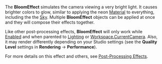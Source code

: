 The **BloomEffect** simulates the camera viewing a very bright light. It
causes brighter colors to glow, similar to applying the neon
[Material](https://create.roblox.com/docs/reference/engine/classes/BasePart#Material) to everything, including the the [Sky](https://create.roblox.com/docs/reference/engine/classes/Sky). Multiple
**BloomEffect** objects can be applied at once and they will compose their
effects together.

Like other post-processing effects, **BloomEffect** will only work while
[Enabled](https://create.roblox.com/docs/reference/engine/classes/PostEffect#Enabled) and when parented to [Lighting](https://create.roblox.com/docs/reference/engine/classes/Lighting) or
[Workspace.CurrentCamera](https://create.roblox.com/docs/reference/engine/classes/Workspace#CurrentCamera). Also, it may render differently depending on your
Studio settings (see the **Quality Level** settings in **Rendering** →
**Performance**).

For more details on this effect and others, see
[Post-Processing Effects](/building-and-visuals/lighting-and-effects/post-processing-effects).